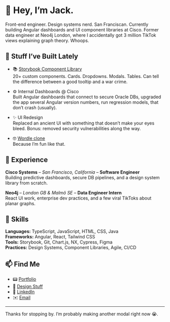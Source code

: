 # 👋 Hey, I’m Jack.

Front-end engineer. Design systems nerd.  San Franciscan. Currently building Angular dashboards and UI component libraries at Cisco. Former data engineer at Neo4j London, where I accidentally got 3 million TikTok views explaining graph theory. Whoops.

<!-- I build sleek, accessible user interfaces that make devs and designers breathe easier. If you're into scalable components, clean layouts, and some spicy Tailwind, we’re gonna get along.

## 🛠 What I Actually Do

- Build reusable UI components in **Angular**, **React**, and **Storybook**
- Refactor confusing front-end messes into clean, scalable systems
- Design beautiful, responsive UIs (bonus points if I get to delete CSS)
- Translate Figma into real life with pixel-perfect execution
- Tell the difference between a good tooltip and a war crime -->

## 🧪 Stuff I’ve Built Lately

- 📚 [Storybook Component Library](https://slooops.github.io/asdf/storybook-static/)  
  20+ custom components. Cards. Dropdowns. Modals. Tables. Can tell the difference between a good tooltip and a war crime.

- ⚙️ Internal Dashboards @ Cisco  
  Built Angular dashboards that connect to secure Oracle DBs, upgraded the app several Angular version numbers, run regression models, that don’t crash (usually).

- ✨ UI Redesign  
  Replaced an ancient UI with something that doesn’t make your eyes bleed. Bonus: removed security vulnerabilities along the way.

- 🤓 [Wordle clone](https://wordle.jaxks.co)  
  Because I’m fun like that.

## 💼 Experience

**Cisco Systems** – _San Francisco, California_ – **Software Engineer**  
Building predictive dashboards, secure DB pipelines, and a design system library from scratch.

**Neo4j** – _London GB & Malmö SE_ – **Data Engineer Intern**  
React UI work, enterprise dev practices, and a few viral TikToks about planar graphs.

## 🧠 Skills

**Languages:** TypeScript, JavaScript, HTML, CSS, Java  
**Frameworks:** Angular, React, Tailwind CSS  
**Tools:** Storybook, Git, Chart.js, NX, Cypress, Figma  
**Practices:** Design Systems, Component Libraries, Agile, CI/CD

## 📫 Find Me

- 📟 [Portfolio](https://slooops.github.io)
- 🎨 [Design Stuff](https://jaxks.co)
- 💼 [LinkedIn](https://www.linkedin.com/in/jack-sloop/)
- ✉️ [Email](mailto:jacobsloop@gmail.com)
<!-- - 🧠 [Resume](https://jaxks.co/Resume.pdf) -->

---

Thanks for stopping by. I’m probably making another modal right now 😭.




<!---
slooops/slooops is a ✨ special ✨ repository because its `README.md` (this file) appears on your GitHub profile.
You can click the Preview link to take a look at your changes.
--->
